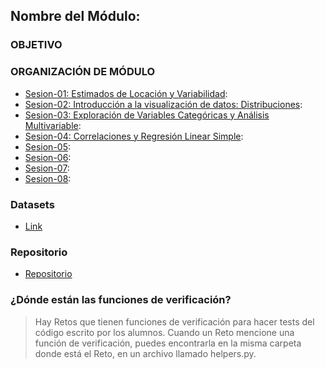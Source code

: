## Nombre del Módulo:

### OBJETIVO

### ORGANIZACIÓN DE MÓDULO

- [Sesion-01: Estimados de Locación y Variabilidad](./Sesion-01/Readme.md):
- [Sesion-02: Introducción a la visualización de datos: Distribuciones](./Sesion-02/Readme.md):
- [Sesion-03: Exploración de Variables Categóricas y Análisis Multivariable](./Sesion-03/Readme.md):
- [Sesion-04: Correlaciones y Regresión Linear Simple](./Sesion-04/Readme.md):
- [Sesion-05](./Sesion-05/Readme.md):
- [Sesion-06](./Sesion-06/Readme.md):
- [Sesion-07](./Sesion-07/Readme.md):
- [Sesion-08](./Sesion-08/Readme.md):

### Datasets

- [Link](https://drive.google.com/drive/u/1/folders/1oXUNacyjuHpGBkmESnKIDA5s03UnS8Vg)

### Repositorio

- [Repositorio](https://github.com/beduExpert/B2-Analisis-de-Datos-con-Python-2020.git)

### ¿Dónde están las funciones de verificación?

> Hay Retos que tienen funciones de verificación para hacer tests del código escrito por los alumnos. Cuando un Reto mencione una función de verificación, puedes encontrarla en la misma carpeta donde está el Reto, en un archivo llamado helpers.py.